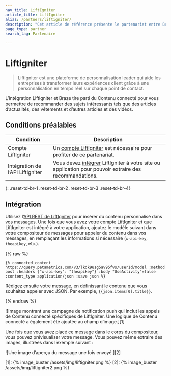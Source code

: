 ```yaml
---
nav_title: LiftIgniter
article_title: LiftIgniter
alias: /partners/liftigniter/
description: "Cet article de référence présente le partenariat entre Braze et LiftIgniter, une plateforme de personnalisation leader qui aide les entreprises à transformer leurs expériences client."
page_type: partner
search_tag: Partenaire

---
```


# Liftigniter

> LiftIgniter est une plateforme de personnalisation leader qui aide les entreprises à transformer leurs expériences client grâce à une personnalisation en temps réel sur chaque point de contact.

L’intégration LiftIgniter et Braze tire parti du Contenu connecté pour vous permettre de recommander des sujets intéressants tels que des articles d’actualités, des vêtements et d’autres articles et des vidéos.

## Conditions préalables

| Condition| Description|
| ---| ---|
| Compte LiftIgniter | Un [compte LiftIgniter](https://console.liftigniter.com/login) est nécessaire pour profiter de ce partenariat. |
| Intégration de l’API LiftIgniter | Vous devez [intégrer](https://support.liftigniter.com/support/solutions/articles/30000024667-api-integration-overview) LiftIgniter à votre site ou application pour pouvoir extraire des recommandations. |
{: .reset-td-br-1 .reset-td-br-2 .reset-td-br-3  .reset-td-br-4}

## Intégration

Utilisez l’[API REST de LiftIgniter](https://documenter.getpostman.com/view/2166502/liftigniter/7TFGvSV#9bdf75da-edd6-45ec-9c28-a0edefad1389) pour insérer du contenu personnalisé dans vos messages. Une fois que vous avez votre compte LiftIgniter et que LiftIgniter est intégré à votre application, ajoutez le modèle suivant dans votre compositeur de messages pour appeler du contenu dans vos messages, en remplaçant les informations si nécessaire (`x-api-key`, `theapikey`, etc.).

{% raw %}
```
{% connected_content https://query.petametrics.com/v3/lkdk9usg5av95fvs/userId/model :method post :headers {"x-api-key": "theapikey"} :body "UseActivity"=false :content_type application/json :save json %}
```

Rédigez ensuite votre message, en définissant le contenu que vous souhaitez appeler avec JSON. Par exemple, `{{json.items[0].title}}`.

{% endraw %}

![Image montrant une campagne de notification push qui inclut les appels de Contenu connecté spécifiques de LiftIgniter. Une logique de Contenu connecté a également été ajoutée au champ d’image.][1]

Une fois que vous avez placé ce message dans le corps du compositeur, vous pouvez prévisualiser votre message. Vous pouvez même extraire des images, illustrées dans l’exemple suivant :

![Une image d’aperçu du message une fois envoyé.][2]

[1]: {% image_buster /assets/img/liftigniter.png %}
[2]: {% image_buster /assets/img/liftigniter2.png %}